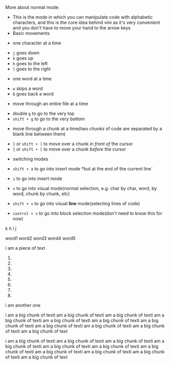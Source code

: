 More about normal mode:
 - This is the mode in which you can manipulate code with alphabetic characters, and this is the core idea behind vim as it's very convenient and you don't have to move your hand to the arrow keys
 - Basic movements
  * one character at a time
   - `j` goes down
   - `k` goes up
   - `h` goes to the left
   - `l` goes to the right
  * one word at a time
   - `w` skips a word
   - `b` goes back a word
  * move through an entire file at a time
   - double `g` to go to the very top
   - `shift + g` to go to the very bottom
  * move through a chunk at a time(two *chunks* of code are separated by a blank line between them)
   - `}` or `shift + ]` to move over a chunk *in front of* the cursor
   - `{` or `shift + [` to move over a chunk *before* the cursor
  * switching modes

   - `shift + a` to go into insert mode *but at the end of the current line`

   - `i` to go into insert mode
   - `v` to go into visual mode(normal selection, e.g. char by char, word, by word, chunk by chunk, etc)
   - `shift + v` to go into visual **line** mode(selecting lines of code)
   - `control + v` to go into block selection mode(don't need to know this for now)



 k
h l
 j

word1 word2 word3 word4 word5


i am a piece of text

1.
2.
3.
4.
5.
6.
7.
8.

i am another one

i am a big chunk of texti am a big chunk of texti am a big chunk of texti am a big chunk of texti am a big chunk of texti am a big chunk of texti am a big chunk of texti am a big chunk of texti am a big chunk of texti am a big chunk of texti am a big chunk of text

i am a big chunk of texti am a big chunk of texti am a big chunk of texti am a big chunk of texti am a big chunk of texti am a big chunk of texti am a big chunk of texti am a big chunk of texti am a big chunk of texti am a big chunk of texti am a big chunk of text
